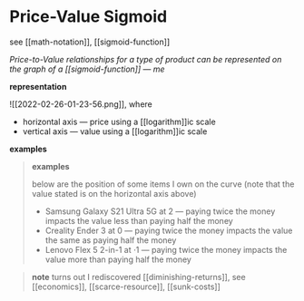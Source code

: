 # Price-Value Sigmoid

see [[math-notation]], [[sigmoid-function]]

_Price-to-Value relationships for a type of product can be represented on the graph of a [[sigmoid-function]] &mdash; me_

**representation**

![[2022-02-26-01-23-56.png]], where

- horizontal axis &mdash; price using a [[logarithm]]ic scale
- vertical axis &mdash; value using a [[logarithm]]ic scale

**examples**

> **examples**
>
> below are the position of some items I own on the curve (note that the value stated is on the horizontal axis above)
>
> - Samsung Galaxy S21 Ultra 5G at $2$ &mdash; paying twice the money impacts the value less than paying half the money
> - Creality Ender 3 at $0$ &mdash; paying twice the money impacts the value the same as paying half the money
> - Lenovo Flex 5 2-in-1 at $\cdot 1$ &mdash; paying twice the money impacts the value more than paying half the money

> **note** turns out I rediscovered [[diminishing-returns]], see [[economics]], [[scarce-resource]], [[sunk-costs]]
